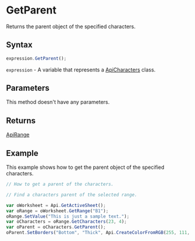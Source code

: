 # GetParent

Returns the parent object of the specified characters.

## Syntax

```javascript
expression.GetParent();
```

`expression` - A variable that represents a [ApiCharacters](../ApiCharacters.md) class.

## Parameters

This method doesn't have any parameters.

## Returns

[ApiRange](../../ApiRange/ApiRange.md)

## Example

This example shows how to get the parent object of the specified characters.

```javascript editor-xlsx
// How to get a parent of the characters.

// Find a characters parent of the selected range.

var oWorksheet = Api.GetActiveSheet();
var oRange = oWorksheet.GetRange("B1");
oRange.SetValue("This is just a sample text.");
var oCharacters = oRange.GetCharacters(23, 4);
var oParent = oCharacters.GetParent();
oParent.SetBorders("Bottom", "Thick", Api.CreateColorFromRGB(255, 111, 61));
```
